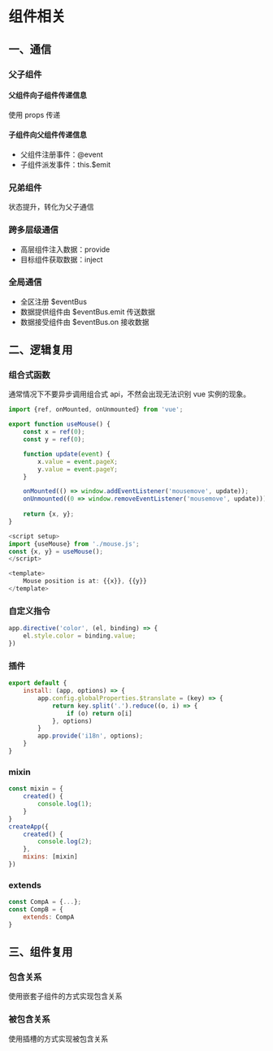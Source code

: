 # 组件相关
## 一、通信
### 父子组件
#### 父组件向子组件传递信息
使用 props 传递
#### 子组件向父组件传递信息
- 父组件注册事件：@event 
- 子组件派发事件：this.$emit
### 兄弟组件
状态提升，转化为父子通信
### 跨多层级通信
- 高层组件注入数据：provide 
- 目标组件获取数据：inject
### 全局通信
- 全区注册 $eventBus
- 数据提供组件由 $eventBus.emit 传送数据
- 数据接受组件由 $eventBus.on 接收数据  
## 二、逻辑复用
### 组合式函数
通常情况下不要异步调用组合式 api，不然会出现无法识别 vue 实例的现象。
~~~javascript 
import {ref, onMounted, onUnmounted} from 'vue';

export function useMouse() {
    const x = ref(0);
    const y = ref(0);

    function update(event) {
        x.value = event.pageX;
        y.value = event.pageY;
    }

    onMounted(() => window.addEventListener('mousemove', update));
    onUnmounted((0 => window.removeEventListener('mousemove', update)));
     
    return {x, y};
}
~~~
~~~javascript 
<script setup>
import {useMouse} from './mouse.js';
const {x, y} = useMouse();
</script>

<template>
    Mouse position is at: {{x}}, {{y}}
</template>
~~~
### 自定义指令
~~~javascript
app.directive('color', (el, binding) => {
    el.style.color = binding.value;
}) 
~~~
### 插件
~~~javascript 
export default {
    install: (app, options) => {
        app.config.globalProperties.$translate = (key) => {
            return key.split('.').reduce((o, i) => {
                if (o) return o[i]
            }, options)
        }
        app.provide('i18n', options);
    }
}
~~~
### mixin
~~~javascript
const mixin = {
    created() {
        console.log(1);
    }
}
createApp({
    created() {
        console.log(2);
    },
    mixins: [mixin]
})
~~~
### extends
~~~javascript
const CompA = {...};
const CompB = {
    extends: CompA
} 
~~~
## 三、组件复用
### 包含关系
使用嵌套子组件的方式实现包含关系
### 被包含关系
使用插槽的方式实现被包含关系